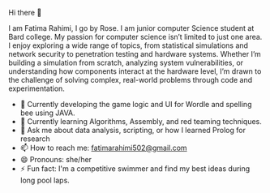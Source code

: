 Hi there 👋

I am Fatima Rahimi, I go by Rose. I am junior computer Science student at Bard college. 
My passion for computer science isn’t limited to just one area. I enjoy exploring a wide range of topics, from statistical simulations and network security to penetration testing and hardware systems. Whether I’m building a simulation from scratch, analyzing system vulnerabilities, or understanding how components interact at the hardware level, I’m drawn to the challenge of solving complex, real-world problems through code and experimentation.

- 🔭 Currently developing the game logic and UI for Wordle and spelling bee using JAVA.
- 🌱 Currently learning Algorithms, Assembly, and red teaming techniques. 
- 💬 Ask me about data analysis, scripting, or how I learned Prolog for research  
- 📫 How to reach me: fatimarahimi502@gmail.com
- 😄 Pronouns: she/her
- ⚡ Fun fact: I'm a competitive swimmer and find my best ideas during long pool laps.
